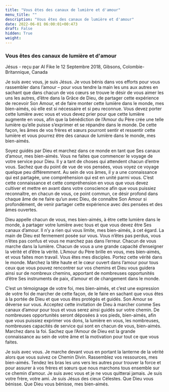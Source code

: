 ```yaml
---
title: "Vous êtes des canaux de lumière et d'amour"
menu_title: ""
description: "Vous êtes des canaux de lumière et d'amour"
date: 2022-06-01 06:00:01+00:473
draft: False
hidden: True
weight:
---
```

### Vous êtes des canaux de lumière et d'amour

Jésus - reçu par Al Fike le 12 Septembre 2018, Gibsons, Colombie-Britannique, Canada

Je suis avec vous, je suis Jésus. Je vous bénis dans vos efforts pour vous rassembler dans l’amour – pour vous tendre la main les uns aux autres en sachant que dans chacun de vos cœurs se trouve le désir de vous aimer les uns les autres, d’être dans la Grâce de Dieu, de partager cette expérience de recevoir Son Amour, et de faire monter cette lumière dans le monde, mes bien-aimés, où elle est si nécessaire et si peu reconnue. Vous devez porter cette lumière avec vous et vous devez prier pour que cette lumière augmente en vous, afin que la bénédiction de l’Amour du Père crée une telle lumière qu’elle puisse s’exprimer et se répandre dans le monde. De cette façon, les âmes de vos frères et sœurs pourront sentir et ressentir cette lumière et vous pourrez être des canaux de lumière dans le monde, mes bien-aimés.

Soyez guidés par Dieu et marchez dans ce monde en tant que Ses canaux d’amour, mes bien-aimés. Vous ne faites que commencer le voyage de votre service pour Dieu. Il y a tant de choses qui attendent chacun d’entre vous. Sachez que du point de vue de vos pensées, vous voyez ce voyage quelque peu différemment. Au sein de vos âmes, il y a une connaissance qui est partagée, une compréhension qui est en unité parmi vous. C’est cette connaissance et cette compréhension en vous que vous devez cultiver et mettre en avant dans votre conscience afin que vous puissiez reconnaître, en chacun de vous, ce point commun, ce désir profond dans chaque âme de ne faire qu’un avec Dieu, de connaître Son Amour si profondément, de venir partager cette expérience avec des pensées et des âmes ouvertes.

Dieu appelle chacun de vous, mes bien-aimés, à être cette lumière dans le monde, à partager votre lumière avec tous et que vous devez être Ses canaux d’amour. Il n’y a rien qui vous limite, mes bien-aimés, à cet égard. La main de Dieu est fermement posée sur vous. Vous n’êtes pas perdus, vous n’êtes pas confus et vous ne marchez pas dans l’erreur. Chacun de vous marche dans la lumière. Chacun de vous a une grande capacité d’enseigner la vérité et d’être la vérité. L’Amour du Père brille en vous, mes bien-aimés, et vous faites mon travail. Vous êtes mes disciples. Portez cette vérité dans le monde. Marchez la tête haute et le cœur ouvert dans l’amour pour tous ceux que vous pouvez rencontrer sur vos chemins et Dieu vous guidera ainsi sur de nombreux chemins, apportant de nombreuses opportunités d’être Ses instruments de paix, d’amour et de changement dans le monde.

C’est un témoignage de votre foi, mes bien-aimés, et c’est une expression de votre foi de marcher de cette façon, de le faire en sachant que vous êtes à la portée de Dieu et que vous êtes protégés et guidés. Son Amour se déverse sur vous. Acceptez cette invitation de Dieu à marcher comme Ses canaux d’amour pour tous et vous serez ainsi guidés sur votre chemin. De nombreuses opportunités seront déposées à vos pieds, bien-aimés, afin que vous puissiez exprimer vos dons, la lumière en vous, les nombreuses, nombreuses capacités de service qui sont en chacun de vous, bien-aimés. Marchez dans la foi. Sachez que l’Amour de Dieu est la grande connaissance au sein de votre âme et la motivation pour tout ce que vous faites.

Je suis avec vous. Je marche devant vous en portant la lanterne de la vérité alors que vous suivez ce Chemin Divin. Rassemblez vos ressources, mes bien-aimés. Tendez les bras les uns vers les autres pour trouver la force et pour assurer à vos frères et sœurs que nous marchons tous ensemble sur ce chemin d’amour. Je suis avec vous et je ne vous quitterai jamais. Je suis votre frère, votre ami. Je suis Jésus des cieux Célestes. Que Dieu vous bénisse. Que Dieu vous bénisse, mes bien-aimés.




